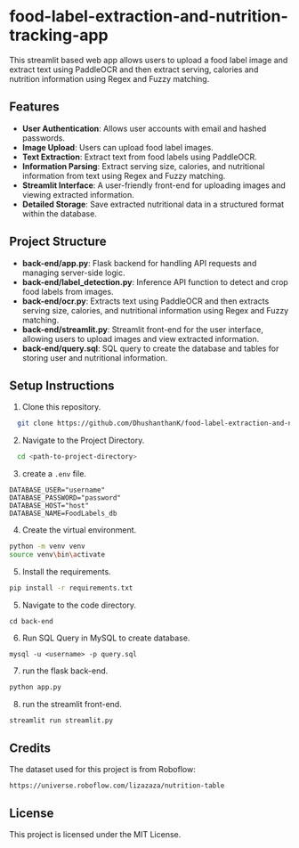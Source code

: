 # food-label-extraction-and-nutrition-tracking-app
This streamlit based web app allows users to upload a food label image and extract text using PaddleOCR and then extract serving, calories and nutrition information using Regex and Fuzzy matching.

## Features
- **User Authentication**: Allows user accounts with email and hashed passwords.
- **Image Upload**: Users can upload food label images.
- **Text Extraction**: Extract text from food labels using PaddleOCR.
- **Information Parsing**: Extract serving size, calories, and nutritional information from text using Regex and Fuzzy matching.
- **Streamlit Interface**: A user-friendly front-end for uploading images and viewing extracted information.
- **Detailed Storage**: Save extracted nutritional data in a structured format within the database.

## Project Structure
- **back-end/app.py**: Flask backend for handling API requests and managing server-side logic.
- **back-end/label_detection.py**: Inference API function to detect and crop food labels from images.
- **back-end/ocr.py**: Extracts text using PaddleOCR and then extracts serving size, calories, and nutritional information using Regex and Fuzzy matching.
- **back-end/streamlit.py**: Streamlit front-end for the user interface, allowing users to upload images and view extracted information.
- **back-end/query.sql**: SQL query to create the database and tables for storing user and nutritional information.

## Setup Instructions

1. Clone this repository.

```bash
  git clone https://github.com/DhushanthanK/food-label-extraction-and-nutrition-tracking-app.git
```

2. Navigate to the Project Directory.

```bash
  cd <path-to-project-directory>
```

3. create a `.env` file.

```
DATABASE_USER="username"
DATABASE_PASSWORD="password"
DATABASE_HOST="host"
DATABASE_NAME=FoodLabels_db
```

4. Create the virtual environment.

```bash
python -m venv venv
source venv\bin\activate
```

5. Install the requirements.

```bash
pip install -r requirements.txt
```

5. Navigate to the code directory.

```
cd back-end
```

6. Run SQL Query in MySQL to create database.

```
mysql -u <username> -p query.sql
```

7. run the flask back-end.

```bash
python app.py
```
8. run the streamlit front-end.

```bash
streamlit run streamlit.py
```

## Credits

The dataset used for this project is from Roboflow:
```
https://universe.roboflow.com/lizazaza/nutrition-table
```

## License

This project is licensed under the MIT License.
